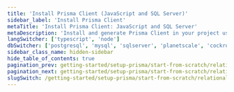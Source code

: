 ```yaml
---
title: 'Install Prisma Client (JavaScript and SQL Server)'
sidebar_label: 'Install Prisma Client'
metaTitle: 'Install Prisma Client: JavaScript and SQL Server'
metaDescription: 'Install and generate Prisma Client in your project using JavaScript and SQL Server'
langSwitcher: ['typescript', 'node']
dbSwitcher: ['postgresql', 'mysql', 'sqlserver', 'planetscale', 'cockroachdb']
sidebar_class_name: hidden-sidebar
hide_table_of_contents: true
pagination_prev: getting-started/setup-prisma/start-from-scratch/relational-databases/using-prisma-migrate-node-sqlserver
pagination_next: getting-started/setup-prisma/start-from-scratch/relational-databases/querying-the-database-node-sqlserver
slugSwitch: /getting-started/setup-prisma/start-from-scratch/relational-databases/install-prisma-client-
---
```

